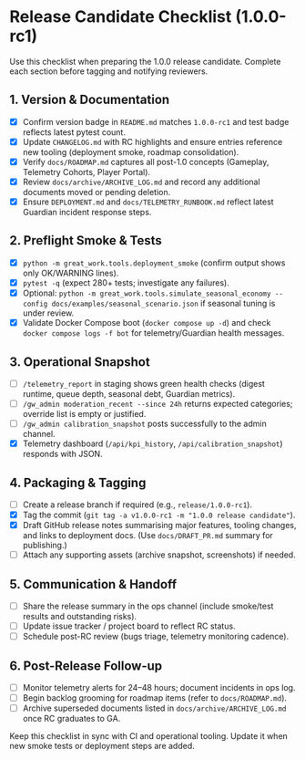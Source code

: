 # Release Candidate Checklist (1.0.0-rc1)

Use this checklist when preparing the 1.0.0 release candidate. Complete each section before tagging and notifying reviewers.

## 1. Version & Documentation

- [x] Confirm version badge in `README.md` matches `1.0.0-rc1` and test badge reflects latest pytest count.
- [x] Update `CHANGELOG.md` with RC highlights and ensure entries reference new tooling (deployment smoke, roadmap consolidation).
- [x] Verify `docs/ROADMAP.md` captures all post-1.0 concepts (Gameplay, Telemetry Cohorts, Player Portal).
- [x] Review `docs/archive/ARCHIVE_LOG.md` and record any additional documents moved or pending deletion.
- [x] Ensure `DEPLOYMENT.md` and `docs/TELEMETRY_RUNBOOK.md` reflect latest Guardian incident response steps.

## 2. Preflight Smoke & Tests

- [x] `python -m great_work.tools.deployment_smoke` (confirm output shows only OK/WARNING lines).
- [x] `pytest -q` (expect 280+ tests; investigate any failures).
- [x] Optional: `python -m great_work.tools.simulate_seasonal_economy --config docs/examples/seasonal_scenario.json` if seasonal tuning is under review.
- [x] Validate Docker Compose boot (`docker compose up -d`) and check `docker compose logs -f bot` for telemetry/Guardian health messages.

## 3. Operational Snapshot

- [ ] `/telemetry_report` in staging shows green health checks (digest runtime, queue depth, seasonal debt, Guardian metrics).
- [ ] `/gw_admin moderation_recent --since 24h` returns expected categories; override list is empty or justified.
- [ ] `/gw_admin calibration_snapshot` posts successfully to the admin channel.
- [x] Telemetry dashboard (`/api/kpi_history`, `/api/calibration_snapshot`) responds with JSON.

## 4. Packaging & Tagging

- [ ] Create a release branch if required (e.g., `release/1.0.0-rc1`).
- [x] Tag the commit (`git tag -a v1.0.0-rc1 -m "1.0.0 release candidate"`).
- [x] Draft GitHub release notes summarising major features, tooling changes, and links to deployment docs. (Use `docs/DRAFT_PR.md` summary for publishing.)
- [ ] Attach any supporting assets (archive snapshot, screenshots) if needed.

## 5. Communication & Handoff

- [ ] Share the release summary in the ops channel (include smoke/test results and outstanding risks).
- [ ] Update issue tracker / project board to reflect RC status.
- [ ] Schedule post-RC review (bugs triage, telemetry monitoring cadence).

## 6. Post-Release Follow-up

- [ ] Monitor telemetry alerts for 24–48 hours; document incidents in ops log.
- [ ] Begin backlog grooming for roadmap items (refer to `docs/ROADMAP.md`).
- [ ] Archive superseded documents listed in `docs/archive/ARCHIVE_LOG.md` once RC graduates to GA.

Keep this checklist in sync with CI and operational tooling. Update it when new smoke tests or deployment steps are added.
